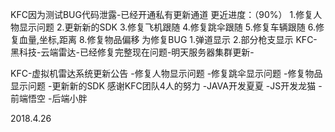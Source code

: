KFC因为测试BUG代码泄露-已经开通私有更新通道
更近进度：（90%）
1.修复人物显示问题
2.更新新的SDK
3.修复飞机跟随
4.修复跳伞跟随
5.修复车辆跟随
6.修复血量,坐标,距离
8.修复物品偏移
为修复BUG
1.弹道显示
2.部分枪支显示
KFC-黑科技-云端雷达-已经修复完整现在问题-明天服务器集群更新-

KFC-虚拟机雷达系统更新公告
-修复人物显示问题
-修复跳伞显示问题
-修复物品显示问题
-更新新的SDK
感谢KFC团队4人的努力
-JAVA开发夏夏
-JS开发龙猫
-前端悟空
-后端小胖

2018.4.26